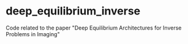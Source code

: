 # deep_equilibrium_inverse
Code related to the paper "Deep Equilibrium Architectures for Inverse Problems in Imaging"
